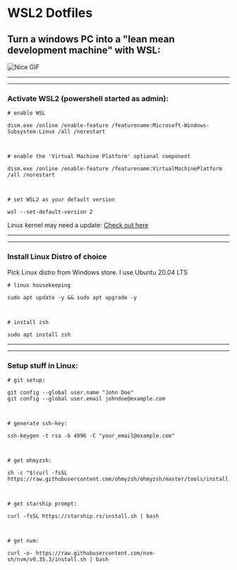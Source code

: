 # WSL2 Dotfiles

## Turn a windows PC into a "lean mean development machine" with WSL:

![Nice GIF](https://i.makeagif.com/media/6-01-2015/BzxHr5.gif)

---

---

### Activate WSL2 (powershell started as admin):

```
# enable WSL

dism.exe /online /enable-feature /featurename:Microsoft-Windows-Subsystem-Linux /all /norestart



# enable the 'Virtual Machine Platform' optional component

dism.exe /online /enable-feature /featurename:VirtualMachinePlatform /all /norestart



# set WSL2 as your default version

wsl --set-default-version 2
```

Linux kernel may need a update: [Check out here](https://docs.microsoft.com/en-us/windows/wsl/wsl2-kernel)

---

---

### Install Linux Distro of choice

Pick Linux distro from Windows store. I use Ubuntu 20.04 LTS

```
# linux housekeeping

sudo apt update -y && sudo apt upgrade -y



# install zsh

sudo apt install zsh

```

---

---

### Setup stuff in Linux:

```
# git setup:

git config --global user.name "John Doe"
git config --global user.email johndoe@example.com



# generate ssh-key:

ssh-keygen -t rsa -b 4096 -C "your_email@example.com"



# get ohmyzsh:

sh -c "$(curl -fsSL https://raw.githubusercontent.com/ohmyzsh/ohmyzsh/master/tools/install.sh)"



# get starship prompt:

curl -fsSL https://starship.rs/install.sh | bash



# get nvm:

curl -o- https://raw.githubusercontent.com/nvm-sh/nvm/v0.35.3/install.sh | bash

```
